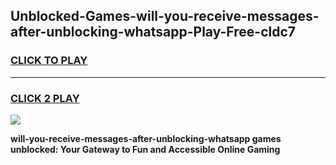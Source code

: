 
## Unblocked-Games-will-you-receive-messages-after-unblocking-whatsapp-Play-Free-cldc7
<h3>
<a href="https://premium76.site?title=will-you-receive-messages-after-unblocking-whatsapp&ref=20M">CLICK TO PLAY</a></h3>
<hr>

<h3>
<a href="https://premium76.site?title=will-you-receive-messages-after-unblocking-whatsapp&ref=20M">CLICK 2 PLAY</a>
  
</h3>

<a href="https://premium76.site?title=will-you-receive-messages-after-unblocking-whatsapp&ref=19M"><img src="https://clearcache.store/games.png"></a>


**will-you-receive-messages-after-unblocking-whatsapp games unblocked: Your Gateway to Fun and Accessible Online Gaming**
